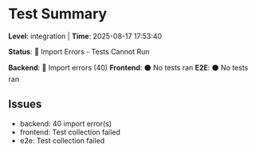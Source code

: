 # Test Summary
**Level**: integration | **Time**: 2025-08-17 17:53:40

**Status**: 🔴 Import Errors - Tests Cannot Run

**Backend**: 🔴 Import errors (40)
**Frontend**: ⚫ No tests ran
**E2E**: ⚫ No tests ran

## Issues
- backend: 40 import error(s)
- frontend: Test collection failed
- e2e: Test collection failed
